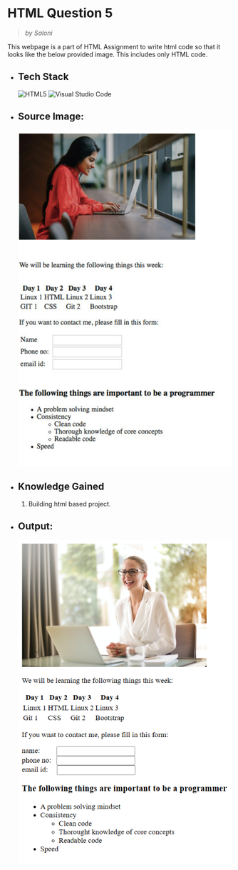 # HTML Question 5
> _by Saloni_

This webpage is a part of HTML Assignment to write html code so that it looks like the below provided image. This includes only HTML code.

 * ## Tech Stack

    ![HTML5](https://img.shields.io/badge/html5-%23E34F26.svg?style=for-the-badge&logo=html5&logoColor=white)
    ![Visual Studio Code](https://img.shields.io/badge/Visual%20Studio%20Code-0078d7.svg?style=for-the-badge&logo=visual-studio-code&logoColor=white)

 * ## Source Image:

   ![](./image/html.png)

 * ## Knowledge Gained

   1. Building html based project.

 * ## Output:

   ![](./image/Output.png)